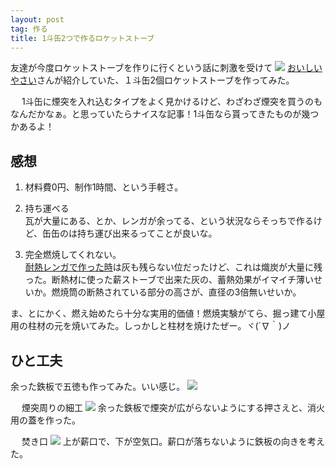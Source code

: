 ```yaml
---
layout: post
tag: 作る
title: 1斗缶2つで作るロケットストーブ
---
```




友達が今度ロケットストーブを作りに行くという話に刺激を受けて
<img src="http://farm9.staticflickr.com/8335/8407350053_776785e6cb.jpg">
<a href="http://oisiiyasai.blog.eonet.jp/default/2011/04/2-fa09.html" target="_blank">おいしいやさい</a>さんが紹介していた、１斗缶2個ロケットストーブを作ってみた。


　
1斗缶に煙突を入れ込むタイプをよく見かけるけど、わざわざ煙突を買うのもなんだかなぁ。と思っていたらナイスな記事！1斗缶なら貰ってきたものが幾つかあるよ！




## 感想


1. 材料費0円、制作1時間、という手軽さ。


2. 持ち運べる  
瓦が大量にある、とか、レンガが余ってる、という状況ならそっちで作るけど、缶缶のは持ち運び出来るってことが良いな。


3. 完全燃焼してくれない。  
<a href="http://d.hatena.ne.jp/kobapan/20110609/1307633709" target="_blank">耐熱レンガで作った時</a>は灰も残らない位だったけど、これは熾炭が大量に残った。断熱材に使った薪ストーブで出来た灰の、蓄熱効果がイマイチ薄いせいか。燃焼筒の断熱されている部分の高さが、直径の3倍無いせいか。


ま、とにかく、燃え始めたら十分な実用的価値！燃焼実験がてら、掘っ建て小屋用の柱材の元を焼いてみた。しっかしと柱材を焼けたぜー。ヾ(´∇｀)ノ



## ひと工夫


余った鉄板で五徳も作ってみた。いい感じ。
<img src="http://farm9.staticflickr.com/8232/8407351199_ec91aa28c0.jpg">


　
煙突周りの細工
<img src="http://farm9.staticflickr.com/8361/8409906917_a4e92db85f.jpg">
余った鉄板で煙突が広がらないようにする押さえと、消火用の蓋を作った。


　
焚き口
<img src="http://farm9.staticflickr.com/8212/8411002358_f672c1641e.jpg">
上が薪口で、下が空気口。薪口が落ちないように鉄板の向きを考えた。

　




